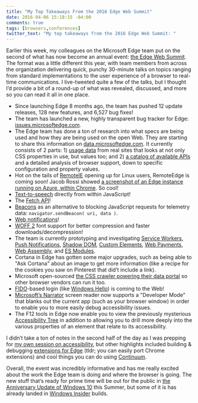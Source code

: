 ```yaml
---
title: "My Top Takeaways From the 2016 Edge Web Summit"
date: 2016-04-06 15:18:15 -04:00
comments: true
tags: [browsers,conferences]
twitter_text: "My top takeaways from the 2016 Edge Web Summit: "
---
```


Earlier this week, my colleagues on the Microsoft Edge team put on the second of what has now become an annual event: [the Edge Web Summit](https://web.archive.org/web/http://lanyrd.com/2016/edgesummit/). The format was a little different this year, with team members from across the organization delivering quick, punchy 30-minute talks on topics ranging from standard implementations to the user experience of a browser to real-time communications. I live-tweeted quite a few of the talks, but I thought I’d provide a bit of a round-up of what was revealed, discussed, and more so you can read it all in one place.

<!-- more -->

* Since launching Edge 8 months ago, the team has pushed 12 update releases, 128 new features, and 6,527 bug fixes!
* The team has launched a new, highly transparent bug tracker for Edge: [issues.microsoftedge.com](https://developer.microsoft.com/en-us/microsoft-edge/platform/issues/).
* The Edge team has done a ton of research into what specs are being used and how they are being used on the open Web. They are starting to share this information on [data.microsoftedge.com](https://developer.microsoft.com/en-us/microsoft-edge/platform/data/). It currently consists of 2 parts: 1) [usage data](https://developer.microsoft.com/en-us/microsoft-edge/platform/usage/) from real sites that looks at not only CSS properties in use, but values too; and 2) [a catalog of available APIs](https://developer.microsoft.com/en-us/microsoft-edge/platform/catalog/) and a detailed analysis of browser support, down to specific configuration and property values.
* Hot on the tails of [RemoteIE](https://developer.microsoft.com/en-us/microsoft-edge/tools/remote/) opening up for Linux users, RemoteEdge is coming soon! Jacob Rossi showed [a screenshot of an Edge instance running on Azure, within Chrome](https://twitter.com/aarongustafson/status/717022717652828163). So cool!
* [Text-to-speech](https://dvcs.w3.org/hg/speech-api/raw-file/tip/speechapi.html#tts-section) directly from within JavaScript!
* The [Fetch API](https://developer.mozilla.org/en-US/docs/Web/API/Fetch_API)!
* [Beacons](https://developer.mozilla.org/en-US/docs/Web/API/Navigator/sendBeacon) as an alternative to blocking JavaScript requests for telemetry data: `navigator.sendBeacon( uri, data )`.
* [Web notifications](https://developer.mozilla.org/en-US/docs/Web/API/Notifications_API)!
* [WOFF 2](https://www.w3.org/TR/WOFF2/) font support for better compression and faster downloads/decompression!
* The team is currently prototyping and investigating [Service Workers](https://www.w3.org/TR/service-workers/), [Push Notifications](https://developer.mozilla.org/en-US/docs/Web/API/Push_API), [Shadow DOM](https://www.w3.org/TR/shadow-dom/), [Custom Elements](https://www.w3.org/TR/custom-elements/), [Web Payments](https://www.w3.org/Payments/), [Web Assembly](https://www.w3.org/community/webassembly/), and [ES Modules](https://developer.mozilla.org/en-US/docs/Web/JavaScript/Reference/Statements/import).
* Cortana in Edge has gotten some major upgrades, such as being able to "Ask Cortana" about an image to get more information (like a recipe for the cookies you saw on Pinterest that did’t include a link).
* Microsoft open-sourced [the CSS crawler powering their data portal](https://github.com/MicrosoftEdge/css-usage) so other browser vendors can run it too.
* [FIDO](https://en.wikipedia.org/wiki/FIDO_Alliance)-based login (like [Windows Hello](http://windows.microsoft.com/en-us/windows-10/getstarted-what-is-hello)) is coming to the Web!
* [Microsoft’s Narrator](http://windows.microsoft.com/en-us/windows/hear-text-read-aloud-narrator) screen reader now supports a "Developer Mode" that blanks out the current app (such as your browser window) in order to enable you to more easily debug accessibility issues.
* The F12 tools in Edge now enable you to view the previously mysterious [Accessibility Tree](https://www.paciellogroup.com/blog/2015/01/the-browser-accessibility-tree/) in addition to allowing you to drill more deeply into the various properties of an element that relate to its accessibility.

I didn’t take a ton of notes in the second half of the day as I was prepping for [my own session on accessibility](https://channel9.msdn.com/Events/WebPlatformSummit/edgesummit2016/ES1612), but other highlights included building & debugging [extensions for Edge](https://blogs.windows.com/msedgedev/2016/03/17/preview-extensions/) (tldr; you can easily port Chrome extensions) and cool things you can do using [Continuum](https://www.microsoft.com/en-us/windows/Continuum).

Overall, the event was incredibly informative and has me really excited about the work the Edge team is doing and where the browser is going. The new stuff that‘s ready for prime time will be out for the public in [the Anniversary Update of Windows 10](https://blogs.windows.com/windowsexperience/2016/03/30/windows-10-anniversary-update-brings-new-experiences-and-developer-opportunity/) this Summer, but some of it is has already landed in [Windows Insider](https://insider.windows.com/) builds.

